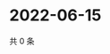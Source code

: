 # 2022-06-15

共 0 条

<!-- BEGIN WEIBO -->
<!-- 最后更新时间 Wed Jun 15 2022 00:24:22 GMT+0800 (China Standard Time) -->

<!-- END WEIBO -->
